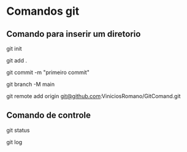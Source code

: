 # Comandos git

## Comando para inserir um diretorio
git init

git add .

git commit -m "primeiro commit"

git branch -M main

git remote add origin git@github.com:ViniciosRomano/GitComand.git

## Comando de controle

git status

git log